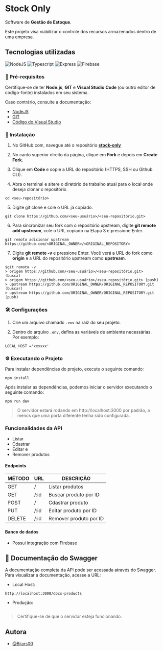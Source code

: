 # Stock Only

Software de **Gestão de Estoque**.  

Este projeto visa viabilizar o controle dos recursos armazenados dentro de uma empresa.

## Tecnologias utilizadas

![NodeJS](https://img.shields.io/badge/Node.js-000000?style=flat&logo=node.js&logoColor=green) 
![Typescript](https://img.shields.io/badge/Typescript-000000?style=flat&logo=typescript&logoColor=green)
![Express](https://img.shields.io/badge/Express-000000?style=flat&logo=express&logoColor=green)
![Firebase](https://img.shields.io/badge/Firebase-000000?style=flat&logo=firebase&logoColor=green)

### 📄 Pré-requisitos

Certifique-se de ter **Node.js**, **GIT** e **Visual Studio Code** (ou outro editor de código-fonte) instalados em seu sistema.

Caso contrário, consulte a documentação:
+ [NodeJS](https://nodejs.org/pt-br/download)
+ [GIT](https://git-scm.com/download/win)
+ [Código do Visual Studio](https://code.visualstudio.com/)

### 🔧 Instalação

1. No GitHub.com, navegue até o repositório [**stock-only**](https://github.com/Biiars00/stock-only)

2. No canto superior direito da página, clique em **Fork** e depois em **Create Fork**.

3. Clique em **Code** e copie a URL do repositório (HTTPS, SSH ou Github CLI).

4. Abra o terminal e altere o diretório de trabalho atual para o local onde deseja clonar o repositório.
```
cd <seu-repositório>
```

5. Digite git clone e cole o URL já copiado.
```
git clone https://github.com/<seu-usuário>/<seu-repositório.git>
```

6. Para sincronizar seu fork com o repositório upstream, digite **git remote add upstream**, cole o URL copiado na Etapa 3 e pressione Enter.
```
git remoto adicionar upstream https://github.com/<ORIGINAL_OWNER>/<ORIGINAL_REPOSITORY>
```

7. Digite **git remote -v** e pressione Enter. Você verá a URL do fork como **origin** e a URL do repositório upstream como **upstream**.
```
$git remoto -v
> origem https://github.com/<seu-usuário>/<seu-repositório.git> (busca)
> origem https://github.com/<seu-usuário>/<seu-repositório.git> (push)
> upstream https://github.com/ORIGINAL_OWNER/ORIGINAL_REPOSITORY.git (buscar)
> upstream https://github.com/ORIGINAL_OWNER/ORIGINAL_REPOSITORY.git (push)
```

### 🛠️ Configurações

1. Crie um arquivo chamado `.env` na raiz do seu projeto.

2. Dentro do arquivo `.env`, defina as variáveis ​​de ambiente necessárias. Por exemplo:
```
LOCAL_HOST ='xxxxxx'
```

### ⚙️ Executando o Projeto

Para instalar dependências do projeto, execute o seguinte comando:
```
npm install
```

Após instalar as dependências, podemos iniciar o servidor executando o seguinte comando:
```
npm run dev
```
> O servidor estará rodando em http://localhost:3000 por padrão, a menos que uma porta diferente tenha sido configurada.

### Funcionalidades da API
+ Listar
+ Cdastrar 
+ Editar e 
+ Remover produtos

#### Endpoints

MÉTODO       | URL     | DESCRIÇÃO    
--------- | --------- | ------------- 
GET | / | Listar produtos 
GET | /:id | Buscar produto por ID
POST | / | Cdastrar produto
PUT | /:id | Editar produto por ID
DELETE | /:id | Remover produto por ID

#### Banco de dados

+ Possui integração com Firebase

## 📑 Documentação do Swagger

A documentação completa da API pode ser acessada através do Swagger. Para visualizar a documentação, acesse a URL:

+ Local Host:
```
http://localhost:3000/docs-products
```

+ Produção:
```

```

> Certifique-se de que o servidor esteja funcionando.

## Autora

- [@Biiars00](https://www.github.com/Biiars00)
